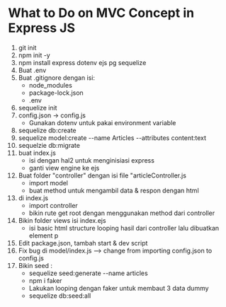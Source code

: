 # What to Do on MVC Concept in Express JS

1. git init
2. npm init -y
3. npm install express dotenv ejs pg sequelize
4. Buat .env
5. Buat .gitignore dengan isi:
   - node_modules
   - package-lock.json
   - .env
6. sequelize init
7. config.json -> config.js
   - Gunakan dotenv untuk pakai environment variable
8. sequelize db:create
9. sequelize model:create --name Articles --attributes content:text
10. sequelzie db:migrate
11. buat index.js
     - isi dengan hal2 untuk menginisiasi express
     - ganti view engine ke ejs
12. Buat folder "controller" dengan isi file "articleController.js
     - import model
     - buat method untuk mengambil data & respon dengan html
13. di index.js
     - import controller
     - bikin rute get root dengan menggunakan method dari controller
14. Bikin folder views isi index.ejs
     - isi basic html structure
   looping hasil dari controller lalu dibuatkan element p
15. Edit package.json, tambah start & dev script
16. Fix bug di model/index.js --> change from importing config.json to config.js
17. Bikin seed :
     - sequelize seed:generate --name articles
     - npm i faker
     - Lakukan looping dengan faker untuk membaut 3 data dummy
     - sequelize db:seed:all